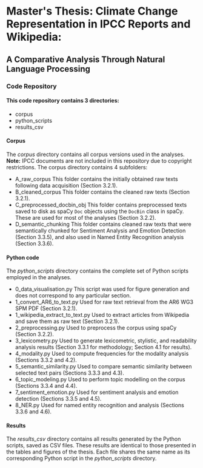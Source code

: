 # Master's Thesis: Climate Change Representation in IPCC Reports and Wikipedia:
## A Comparative Analysis Through Natural Language Processing
### Code Repository

#### This code repository contains 3 directories:
- corpus
- python_scripts
- results_csv

#### Corpus
The *corpus* directory contains all corpus versions used in the analyses.
**Note:** IPCC documents are not included in this repository due to copyright restrictions.
The corpus directory contains 4 subfolders:
- A_raw_corpus
This folder contains the initially obtained raw texts following data acquisition (Section 3.2.1).
- B_cleaned_corpus
This folder contains the cleaned raw texts (Section 3.2.1).
- C_preprocessed_docbin_obj
This folder contains preprocessed texts saved to disk as spaCy `Doc` objects using the `DocBin` class in spaCy. These are used for most of the analyses (Section 3.2.2).
- D_semantic_chunking
This folder contains cleaned raw texts that were semantically chunked for Sentiment Analysis and Emotion Detection (Section 3.3.5), and also used in Named Entity Recognition analysis (Section 3.3.6).

#### Python code
The *python_scripts* directory contains the complete set of Python scripts employed in the analyses.
- 0_data_visualisation.py
This script was used for figure generation and does not correspond to any particular section.
- 1_convert_AR6_to_text.py
Used for raw text retrieval from the AR6 WG3 SPM PDF (Section 3.2.1).
- 1_wikipedia_extract_to_text.py
Used to extract articles from Wikipedia and save them as raw text (Section 3.2.1).
- 2_preprocessing.py
Used to preprocess the corpus using spaCy (Section 3.2.2).
- 3_lexicometry.py
Used to generate lexicometric, stylistic, and readability analysis results (Section 3.3.1 for methodology; Section 4.1 for results).
- 4_modality.py
Used to compute frequencies for the modality analysis (Sections 3.3.2 and 4.2).
- 5_semantic_similarity.py
Used to compare semantic similarity between selected text pairs (Sections 3.3.3 and 4.3).
- 6_topic_modeling.py
Used to perform topic modelling on the corpus (Sections 3.3.4 and 4.4).
- 7_sentiment_emotion.py
Used for sentiment analysis and emotion detection (Sections 3.3.5 and 4.5).
- 8_NER.py
Used for named entity recognition and analysis (Sections 3.3.6 and 4.6).

#### Results
The *results_csv* directory contains all results generated by the Python scripts, saved as CSV files. These results are identical to those presented in the tables and figures of the thesis. Each file shares the same name as its corresponding Python script in the *python_scripts* directory.